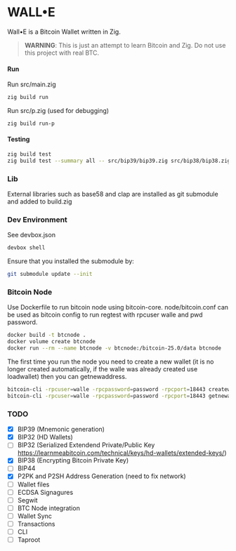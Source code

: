 # WALL•E

Wall•E is a Bitcoin Wallet written in Zig. 

> **WARNING**: This is just an attempt to learn Bitcoin and Zig. Do not use this project with real BTC.

#### Run
Run src/main.zig
``` bash
zig build run
```
Run src/p.zig (used for debugging)

``` bash
zig build run-p
```

#### Testing
``` bash
zig build test
zig build test --summary all -- src/bip39/bip39.zig src/bip38/bip38.zig
```

### Lib
External libraries such as base58 and clap are installed as git submodule and added to build.zig

### Dev Environment
See devbox.json
``` bash
devbox shell
```
Ensure that you installed the submodule by:
```bash
git submodule update --init
```

### Bitcoin Node
Use Dockerfile to run bitcoin node using bitcoin-core. node/bitcoin.conf can be used as bitcoin config to run regtest with rpcuser walle and pwd password.

``` bash
docker build -t btcnode .
docker volume create btcnode
docker run --rm --name btcnode -v btcnode:/bitcoin-25.0/data btcnode
```

The first time you run the node you need to create a new wallet (it is no longer created automatically, if the walle was already created use loadwallet) then you can getnewaddress.

``` bash
bitcoin-cli -rpcuser=walle -rpcpassword=password -rpcport=18443 createwallet walle
bitcoin-cli -rpcuser=walle -rpcpassword=password -rpcport=18443 getnewaddress
```


### TODO
- [x] BIP39 (Mnemonic generation)
- [x] BIP32 (HD Wallets)
- [ ] BIP32 (Serialized Extendend Private/Public Key https://learnmeabitcoin.com/technical/keys/hd-wallets/extended-keys/)
- [x] BIP38 (Encrypting Bitcoin Private Key)
- [ ] BIP44
- [x] P2PK and P2SH Address Generation (need to fix network)
- [ ] Wallet files
- [ ] ECDSA Signagures
- [ ] Segwit
- [ ] BTC Node integration
- [ ] Wallet Sync
- [ ] Transactions
- [ ] CLI
- [ ] Taproot
